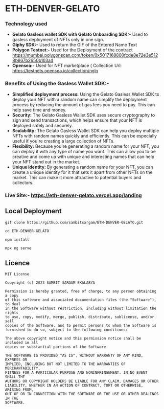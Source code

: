 # ETH-DENVER-GELATO
### Technology used
* **Gelato Gasless wallet SDK with Gelato Onboarding SDK:-** Used to gasless deployment of NFTs only in one sign.
* **Giphy SDK:-** Used to return the GIF of the Entered Name Text 
* **Polygon Testnet:-** Used for the Deployment of the contract https://mumbai.polygonscan.com/token/0x5017168800fcde8e72e3e5128b867b2650b103a4
* **Opensea:-** Used for NFT marketplace ( Collection Url: https://testnets.opensea.io/collection/ngln

### Benefits of Using the Gasless Wallet SDK:-
* **Simplified deployment process:** Using the Gelato Gasless Wallet SDK to deploy your NFT with a random name can simplify the deployment process by reducing the amount of gas fees you need to pay. This can help save time and money.
* **Security:** The Gelato Gasless Wallet SDK uses secure cryptography to sign and send transactions, which helps ensure that your NFT is deployed safely and securely.
* **Scalability:** The Gelato Gasless Wallet SDK can help you deploy multiple NFTs with random names quickly and efficiently. This can be especially useful if you're creating a large collection of NFTs.
* **Flexibility:** Because you're generating a random name for your NFT, you can deploy it with any type of name you want. This can allow you to be creative and come up with unique and interesting names that can help your NFT stand out in the market.
* **Unique identity:** By generating a random name for your NFT, you can create a unique identity for it that sets it apart from other NFTs on the market. This can make it more attractive to potential buyers and collectors.

### Live Site:-  https://eth-denver-gelato.vercel.app/landing
## Local Deployment
```
git clone https://github.com/sambitsargam/ETH-DENVER-GELATO.git
```
```
cd ETH-DENVER-GELATO
```
```
npm install
```
```
npx ng serve
```

## Licence
```
MIT License

Copyright (c) 2023 SAMBIT SARGAM EKALABYA

Permission is hereby granted, free of charge, to any person obtaining a copy
of this software and associated documentation files (the "Software"), to deal
in the Software without restriction, including without limitation the rights
to use, copy, modify, merge, publish, distribute, sublicense, and/or sell
copies of the Software, and to permit persons to whom the Software is
furnished to do so, subject to the following conditions:

The above copyright notice and this permission notice shall be included in all
copies or substantial portions of the Software.

THE SOFTWARE IS PROVIDED "AS IS", WITHOUT WARRANTY OF ANY KIND, EXPRESS OR
IMPLIED, INCLUDING BUT NOT LIMITED TO THE WARRANTIES OF MERCHANTABILITY,
FITNESS FOR A PARTICULAR PURPOSE AND NONINFRINGEMENT. IN NO EVENT SHALL THE
AUTHORS OR COPYRIGHT HOLDERS BE LIABLE FOR ANY CLAIM, DAMAGES OR OTHER
LIABILITY, WHETHER IN AN ACTION OF CONTRACT, TORT OR OTHERWISE, ARISING FROM,
OUT OF OR IN CONNECTION WITH THE SOFTWARE OR THE USE OR OTHER DEALINGS IN THE
SOFTWARE.
```
